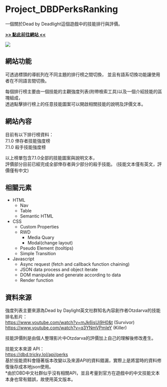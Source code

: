 # Project_DBDPerksRanking
一個關於Dead by Deadlight這個遊戲中的技能排行與評價。

[**>> 點此前往網站 <<**](https://calaser.github.io/Project_DBDPerksRanking/)

<img src="https://imgur.com/SQi2D4S.png">

## 網站功能
可透過標頭的導航列在不同主題的排行榜之間切換，
並且有語系切換功能讓使用者在不同語言間切換。

每個排行榜主要由一個技能的主觀強度列表(附帶檢索工具)以及一個介紹技能的區塊組成，<br />
透過點擊排行榜上的任意技能圖案可以開啟相關技能的說明及評價文本。

## 網站內容
目前有以下排行榜資料：<br />
7.1.0 倖存者技能強度榜<br />
7.1.0 殺手技能強度榜<br />

以上榜單包含7.1.0全部的技能圖案與說明文本，<br />
評價部分目前已經完成全部倖存者與少部分的殺手技能。
(技能文本僅有英文，評價僅有中文)

## 相關元素
+ HTML
  - Nav
  - Table
  - Semantic HTML
+ CSS
  - Custom Properties
  - RWD
    * Media Quary
    * Modal(change layout)
  - Pseudo Element (tooltips)
  - Simple Transition
+ Javascript
  - Async request (fetch and callback function chaining)
  - JSON data process and object iterate
  - DOM manipulate and generate according to data
  - Render function

## 資料來源
強度列表主要來源為Dead by Daylight英文社群知名內容創作者Otzdarva的技能排名影片：<br />
https://www.youtube.com/watch?v=mJk6isUi9H0&t (Survivor)<br />
https://www.youtube.com/watch?v=q3YNmVPmIeY (Killer)

技能評價則是由個人整理影片中Otzdarva的評價加上自己的理解後修改產生。<br />

技能文本來源 API：<br />
https://dbd.tricky.lol/api/perks<br />
基於技能資料會隨著版本改變以及來源API的資料錯漏，實際上是將當時的資料修復後存成本地json使用。<br />
*由於DBD中文社群似乎沒有相關API，並且考量到官方在遊戲中的中文技能文本本身也常有錯誤，故使用英文版本。
